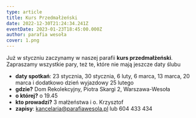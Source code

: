 ```yaml
---
type: article
title: Kurs Przedmałżeński
date: 2022-12-30T21:24:34.241Z
eventDate: 2023-01-23T18:45:00.000Z
author: parafia wesoła
cover: 1.png
---
```

<!--StartFragment-->

Już w styczniu zaczynamy w naszej parafii **kurs przedmałżeński**. Zapraszamy wszystkie pary, też te, które nie mają jeszcze daty ślubu 

* **daty spotkań**: 23 stycznia, 30 stycznia, 6 luty, 6 marca, 13 marca, 20 marca i dodatkowo dzień wyjazdowy 25 lutego
* **gdzie?** Dom Rekolekcyjny, Piotra Skargi 2, Warszawa-Wesoła
* **o której?** o 19.45
* **kto prowadzi?** 3 małżeństwa i o. Krzysztof
* **zapisy**: kancelaria@parafiawesola.pl lub 604 433 434

<!--EndFragment-->